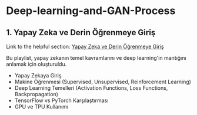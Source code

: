 # Deep-learning-and-GAN-Process

## 1. Yapay Zeka ve Derin Öğrenmeye Giriş

Link to the helpful section: [Yapay Zeka ve Derin Öğrenmeye Giriş](#thisll-be-a-helpful-section-about-the-greek-letter-Θ)

Bu playlist, yapay zekanın temel kavramlarını ve deep learning'in mantığını anlamak için oluşturuldu.

* Yapay Zekaya Giriş <br>
* Makine Öğrenmesi (Supervised, Unsupervised, Reinforcement Learning) <br>
* Deep Learning Temelleri (Activation Functions, Loss Functions, Backpropagation)<br>
* TensorFlow vs PyTorch Karşılaştırması<br>
* GPU ve TPU Kullanımı<br>
